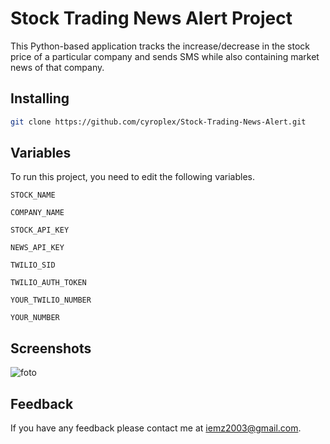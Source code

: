 
# Stock Trading News Alert Project

This Python-based application tracks the increase/decrease in the stock price of a particular company and sends SMS while also containing market news of that company.

## Installing 

```bash 
git clone https://github.com/cyroplex/Stock-Trading-News-Alert.git
```

## Variables

To run this project, you need to edit the following variables.

`STOCK_NAME`

`COMPANY_NAME`

`STOCK_API_KEY`

`NEWS_API_KEY`

`TWILIO_SID`

`TWILIO_AUTH_TOKEN`

`YOUR_TWILIO_NUMBER`

`YOUR_NUMBER`

  
## Screenshots

![foto](https://github.com/cyroplex/Stock-Trading-News-Alert/assets/112264660/14ee587e-aa43-4dd1-a595-a5682b6c7197)
  
## Feedback

If you have any feedback please contact me at iemz2003@gmail.com.
